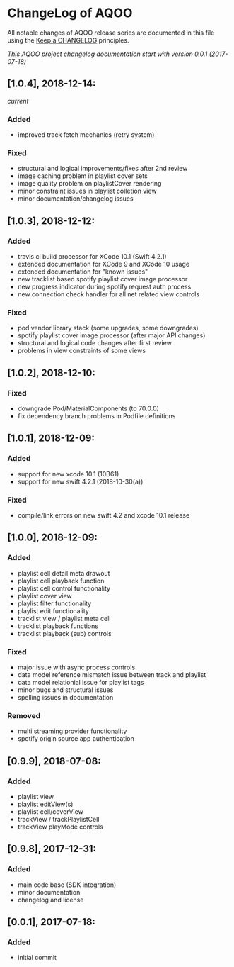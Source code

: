 # ChangeLog of AQOO

All notable changes of AQOO release series are documented in this file using the [Keep a CHANGELOG](http://keepachangelog.com/) principles.

_This AQOO project changelog documentation start with version 0.0.1 (2017-07-18)_

## [1.0.4], 2018-12-14:
_current_

### Added

* improved track fetch mechanics (retry system)

### Fixed

* structural and logical improvements/fixes after 2nd review
* image caching problem in playlist cover sets
* image quality problem on playlistCover rendering
* minor constraint issues in playlist colletion view
* minor documentation/changelog issues

## [1.0.3], 2018-12-12:

### Added

* travis ci build processor for XCode 10.1 (Swift 4.2.1)
* extended documentation for XCode 9 and XCode 10 usage
* extended documentation for "known issues"
* new tracklist based spotify playlist cover image processor
* new  progress indicator during spotify request auth process
* new connection check handler for all net related view controls

### Fixed

* pod vendor library stack (some upgrades, some downgrades)
* spotify playlist cover image processor (after major API changes)
* structural and logical code changes after first review
* problems in view constraints of some views

## [1.0.2], 2018-12-10:

### Fixed

* downgrade Pod/MaterialComponents (to 70.0.0)
* fix dependency branch problems in Podfile definitions


## [1.0.1], 2018-12-09:

### Added

* support for new xcode 10.1 (10B61)
* support for new swift 4.2.1 (2018-10-30(a))

### Fixed

* compile/link errors on new swift 4.2 and xcode 10.1 release


## [1.0.0], 2018-12-09:

### Added

* playlist cell detail meta drawout
* playlist cell playback function
* playlist cell control functionality
* playlist cover view
* playlist filter functionality
* playlist edit functionality
* tracklist view / playlist meta cell
* tracklist playback functions
* tracklist playback (sub) controls

### Fixed

* major issue with async process controls
* data model reference mismatch issue between track and playlist
* data model relationial issue for playlist tags
* minor bugs and structural issues
* spelling issues in documentation

### Removed

* multi streaming provider functionality
* spotify origin source app authentication


## [0.9.9], 2018-07-08:

### Added

* playlist view
* playlist editView(s)
* playlist cell/coverView
* trackView / trackPlaylistCell
* trackView playMode controls

## [0.9.8], 2017-12-31:

### Added

* main code base (SDK integration)
* minor documentation
* changelog and license

## [0.0.1], 2017-07-18:

### Added

* initial commit